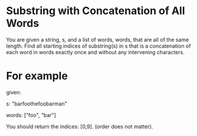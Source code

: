# Substring with Concatenation of All Words 
You are given a string, s, and a list of words, words, that are all of the same length. Find all starting indices of substring(s) in s that is a concatenation of each word in words exactly once and without any intervening characters.

# For example 
given:

s: "barfoothefoobarman"

words: ["foo", "bar"]

You should return the indices: [0,9].
(order does not matter).

